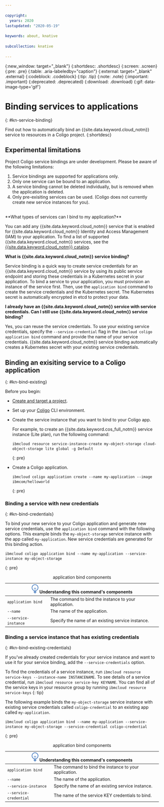 ```yaml
---

copyright:
  years: 2020
lastupdated: "2020-05-19"

keywords: about, knative

subcollection: knative

---
```


{:new_window: target="_blank"}
{:shortdesc: .shortdesc}
{:screen: .screen}
{:pre: .pre}
{:table: .aria-labeledby="caption"}
{:external: target="_blank" .external}
{:codeblock: .codeblock}
{:tip: .tip}
{:note: .note}
{:important: .important}
{:deprecated: .deprecated}
{:download: .download}
{:gif: data-image-type='gif'}

# Binding services to applications
{: #kn-service-binding}

Find out how to automatically bind an {{site.data.keyword.cloud_notm}} service to resources in a Coligo project.
{:shortdesc} 

## Experimental limitations
Project Coligo service bindings are under development. Please be aware of the following limitations:

1. Service bindings are supported for applications only.
2. Only one service can be bound to an application.
3. A service binding cannot be deleted individually, but is removed when the application is deleted.
4. Only pre-exisiting services can be used. (Coligo does not currently create new service instances for you).

<br/>
**What types of services can I bind to my application?**

You can add any {{site.data.keyword.cloud_notm}} service that is enabled for {{site.data.keyword.cloud_notm}} Identity and Access Management (IAM) to your application. To find a list of supported {{site.data.keyword.cloud_notm}} services, see the [{{site.data.keyword.cloud_notm}} catalog](https://cloud.ibm.com/catalog).

**What is {{site.data.keyword.cloud_notm}} service binding?**

Service binding is a quick way to create service credentials for an {{site.data.keyword.cloud_notm}} service by using its public service endpoint and storing these credentials in a Kubernetes secret in your application. To bind a service to your application, you must provision an instance of the service first. Then, use the `application bind` command to create the service credentials and the Kubernetes secret. The Kubernetes secret is automatically encrypted in etcd to protect your data.

**I already have an {{site.data.keyword.cloud_notm}} service with service credentials. Can I still use {{site.data.keyword.cloud_notm}} service binding?**

Yes, you can reuse the service credentials. To use your existing service credentials, specify the `--service-credential` flag in the `ibmcloud coligo application bind` command and provide the name of your service credentials. {{site.data.keyword.cloud_notm}} service binding automatically creates a Kubernetes secret with your existing service credentials.

## Binding an exisiting service to a Coligo application
{: #kn-bind-existing}

Before you begin:

* [Create and target a project](/docs/knative?topic=knative-manage-project). 
* Set up your [Coligo](/docs/knative?topic=knative-kn-install-cli) CLI environment.
* Create the service instance that you want to bind to your Coligo app.
  
  For example, to create an {{site.data.keyword.cos_full_notm}} service instance (Lite plan), run the following command:
  
   ```
   ibmcloud resource service-instance-create my-object-storage cloud-object-storage lite global -g Default
   ```
   {: pre}
   
* Create a Coligo application.

   ```
   ibmcloud coligo application create --name my-application --image ibmcom/helloworld
   ```
   {: pre}


### Binding a service with new credentials
{: #kn-bind-credentials}

To bind your new service to your Coligo application and generate new service credentials, use the `application bind` command with the following options. This example binds the `my-object-storage` service instance with the app called `my-application`. New service credentials are generated for this binding action.

```
ibmcloud coligo application bind --name my-application --service-instance my-object-storage
```
{: pre}
   
<table>
<caption>application bind components</caption>
<thead>
<th colspan=2><img src="images/idea.png" alt="Idea icon"/> Understanding this command's components</th>
</thead>
<tbody>
<tr>
<td><code>application bind</code></td>
<td>The command to bind the instance to your application.</td>
</tr>
<tr>
<td><code>--name</code></td>
<td>The name of the application.</td>
</tr>
<tr>
<td><code>--service-instance</code></td>
<td>Specify the name of an existing service instance.</td>
</tr>
</table>
   
### Binding a service instance that has existing credentials
{: #kn-bind-existing-credentials}

If you've already created credentials for your service instance and want to use it for your service binding, add the `--service-credentials` option.

To find the credentials of a service instance, run `ibmcloud resource service-keys --instance-name INSTANCENAME`. To see details of a service credential, run `ibmcloud resource service-key KEYNAME`. You can find all of the service keys in your resource group by running `ibmcloud resource service-keys`
{: tip}

The following example binds the `my-object-storage` service instance with existing service credentials called `coligo-credential` to an existing app called `my-application`.

```
ibmcloud coligo application bind --name my-application --service-instance my-object-storage --service-credential coligo-credential
```
{: pre}
   
<table>
<caption>application bind components</caption>
<thead>
<th colspan=2><img src="images/idea.png" alt="Idea icon"/> Understanding this command's components</th>
</thead>
<tbody>
<tr>
<td><code>application bind</code></td>
<td>The command to bind the instance to your application.</td>
</tr>
<tr>
<td><code>--name</code></td>
<td>The name of the application.</td>
</tr>
<tr>
<td><code>--service-instance</code></td>
<td>Specify the name of an existing service instance.</td>
</tr>
<tr>
<td><code>--service-credential</code></td>
<td>The name of the service KEY credentials to bind.</td>
</tr>
</table>

